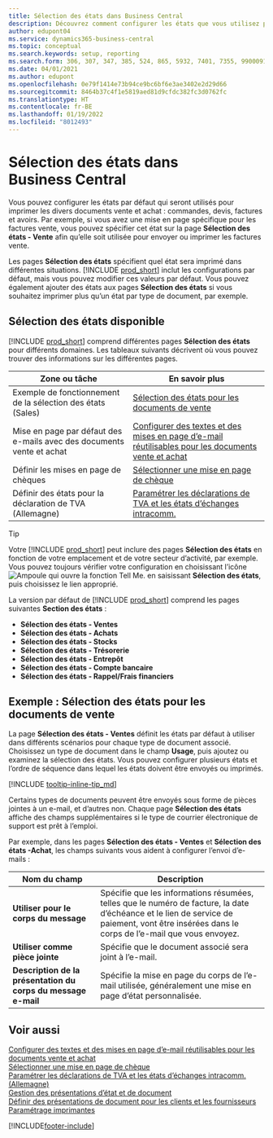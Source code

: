 ```yaml
---
title: Sélection des états dans Business Central
description: Découvrez comment configurer les états que vous utilisez pour imprimer différents types de documents dans Business Central.
author: edupont04
ms.service: dynamics365-business-central
ms.topic: conceptual
ms.search.keywords: setup, reporting
ms.search.form: 306, 307, 347, 385, 524, 865, 5932, 7401, 7355, 99000917
ms.date: 04/01/2021
ms.author: edupont
ms.openlocfilehash: 0e79f1414e73b94ce9bc6bf6e3ae3402e2d29d66
ms.sourcegitcommit: 8464b37c4f1e5819aed81d9cfdc382fc3d0762fc
ms.translationtype: HT
ms.contentlocale: fr-BE
ms.lasthandoff: 01/19/2022
ms.locfileid: "8012493"
---
```

# <a name="report-selection-in-business-central"></a>Sélection des états dans Business Central

Vous pouvez configurer les états par défaut qui seront utilisés pour imprimer les divers documents vente et achat : commandes, devis, factures et avoirs. Par exemple, si vous avez une mise en page spécifique pour les factures vente, vous pouvez spécifier cet état sur la page **Sélection des états - Vente** afin qu’elle soit utilisée pour envoyer ou imprimer les factures vente.  

Les pages **Sélection des états** spécifient quel état sera imprimé dans différentes situations. [!INCLUDE [prod_short](includes/prod_short.md)] inclut les configurations par défaut, mais vous pouvez modifier ces valeurs par défaut. Vous pouvez également ajouter des états aux pages **Sélection des états** si vous souhaitez imprimer plus qu’un état par type de document, par exemple.  

## <a name="available-report-selections"></a>Sélection des états disponible

[!INCLUDE [prod_short](includes/prod_short.md)] comprend différentes pages **Sélection des états** pour différents domaines. Les tableaux suivants décrivent où vous pouvez trouver des informations sur les différentes pages.  

|Zone ou tâche  |En savoir plus|
|--------------|----------|
|Exemple de fonctionnement de la sélection des états (Sales)|[Sélection des états pour les documents de vente](#example-report-selection-for-sales-documents)|
|Mise en page par défaut des e-mails avec des documents vente et achat  |[Configurer des textes et des mises en page d’e-mail réutilisables pour les documents vente et achat](admin-how-setup-email.md#set-up-reusable-email-texts-and-layouts-for-sales-and-purchase-documents) |
|Définir les mises en page de chèques     |[Sélectionner une mise en page de chèque](finance-how-define-check-layouts.md) |
|Définir des états pour la déclaration de TVA (Allemagne)|[Paramétrer les déclarations de TVA et les états d’échanges intracomm.](LocalFunctionality/Germany/how-to-set-up-reports-for-vat-and-intrastat.md) |

> [!TIP]
> Votre [!INCLUDE [prod_short](includes/prod_short.md)] peut inclure des pages **Sélection des états** en fonction de votre emplacement et de votre secteur d’activité, par exemple. Vous pouvez toujours vérifier votre configuration en choisissant l’icône ![Ampoule qui ouvre la fonction Tell Me.](media/ui-search/search_small.png "Dites-moi ce que vous voulez faire") en saisissant **Sélection des états**, puis choisissez le lien approprié.

La version par défaut de [!INCLUDE [prod_short](includes/prod_short.md)] comprend les pages suivantes **Section des états** :

* **Sélection des états - Ventes**  
* **Sélection des états - Achats**  
* **Sélection des états - Stocks**  
* **Sélection des états - Trésorerie**  
* **Sélection des états - Entrepôt**  
* **Sélection des états - Compte bancaire**  
* **Sélection des états - Rappel/Frais financiers**  

## <a name="example-report-selection-for-sales-documents"></a>Exemple : Sélection des états pour les documents de vente

La page **Sélection des états - Ventes** définit les états par défaut à utiliser dans différents scénarios pour chaque type de document associé. Choisissez un type de document dans le champ **Usage**, puis ajoutez ou examinez la sélection des états. Vous pouvez configurer plusieurs états et l’ordre de séquence dans lequel les états doivent être envoyés ou imprimés.  

[!INCLUDE [tooltip-inline-tip_md](includes/tooltip-inline-tip_md.md)]

Certains types de documents peuvent être envoyés sous forme de pièces jointes à un e-mail, et d’autres non. Chaque page **Sélection des états** affiche des champs supplémentaires si le type de courrier électronique de support est prêt à l’emploi.  

Par exemple, dans les pages **Sélection des états - Ventes** et **Sélection des états -Achat**, les champs suivants vous aident à configurer l’envoi d’e-mails :

|Nom du champ |Description  |
|-----------|-------------|
|**Utiliser pour le corps du message**| Spécifie que les informations résumées, telles que le numéro de facture, la date d’échéance et le lien de service de paiement, vont être insérées dans le corps de l’e-mail que vous envoyez.        |
|**Utiliser comme pièce jointe**| Spécifie que le document associé sera joint à l’e-mail.|
|**Description de la présentation du corps du message e-mail**|Spécifie la mise en page du corps de l’e-mail utilisée, généralement une mise en page d’état personnalisée. |

## <a name="see-also"></a>Voir aussi

[Configurer des textes et des mises en page d’e-mail réutilisables pour les documents vente et achat](admin-how-setup-email.md#set-up-reusable-email-texts-and-layouts-for-sales-and-purchase-documents)  
[Sélectionner une mise en page de chèque](finance-how-define-check-layouts.md)  
[Paramétrer les déclarations de TVA et les états d’échanges intracomm. (Allemagne)](LocalFunctionality/Germany/how-to-set-up-reports-for-vat-and-intrastat.md)  
[Gestion des présentations d’état et de document](ui-manage-report-layouts.md)  
[Définir des présentations de document pour les clients et les fournisseurs](ui-define-customer-vendor-document-layouts.md)  
[Paramétrage imprimantes](ui-specify-printer-selection-reports.md)  


[!INCLUDE[footer-include](includes/footer-banner.md)]